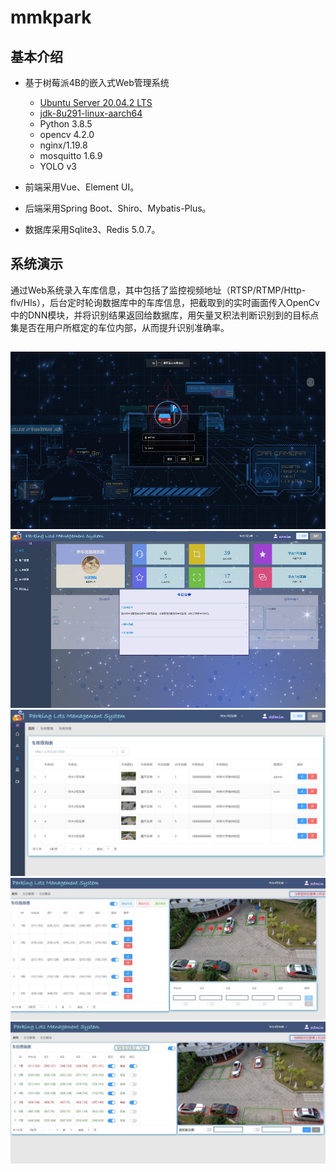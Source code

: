 # mmkpark
## 基本介绍
* 基于树莓派4B的嵌入式Web管理系统
    * [Ubuntu Server 20.04.2 LTS](https://ubuntu.com/download/raspberry-pi)
    * [jdk-8u291-linux-aarch64](https://www.oracle.com/java/technologies/javase/javase-jdk8-downloads.html)
    * Python 3.8.5
    * opencv 4.2.0
    * nginx/1.19.8
    * mosquitto 1.6.9
    * YOLO v3

* 前端采用Vue、Element UI。
* 后端采用Spring Boot、Shiro、Mybatis-Plus。
* 数据库采用Sqlite3、Redis 5.0.7。

## 系统演示
通过Web系统录入车库信息，其中包括了监控视频地址（RTSP/RTMP/Http-flv/Hls），后台定时轮询数据库中的车库信息，把截取到的实时画面传入OpenCv中的DNN模块，并将识别结果返回给数据库，用矢量叉积法判断识别到的目标点集是否在用户所框定的车位内部，从而提升识别准确率。
##
![IMG](https://github.com/emplyyy/mmkpark/blob/main/mmkpark-vue/src/assets/img/login.png)
![IMG](https://github.com/emplyyy/mmkpark/blob/main/mmkpark-vue/src/assets/img/home.png)
![IMG](https://github.com/emplyyy/mmkpark/blob/main/mmkpark-vue/src/assets/img/9.png)
![IMG](https://github.com/emplyyy/mmkpark/blob/main/mmkpark-vue/src/assets/img/9-1.jpg)
![IMG](https://github.com/emplyyy/mmkpark/blob/main/mmkpark-vue/src/assets/img/9-2.jpg)
